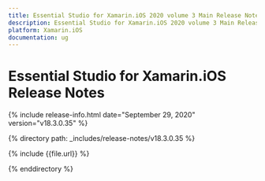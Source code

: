 ```yaml
---
title: Essential Studio for Xamarin.iOS 2020 volume 3 Main Release Notes  
description: Essential Studio for Xamarin.iOS 2020 volume 3 Main Release Notes  
platform: Xamarin.iOS
documentation: ug
---
```


# Essential Studio for Xamarin.iOS  Release Notes  

{% include release-info.html date="September 29, 2020"  version="v18.3.0.35" %} 


{% directory path: _includes/release-notes/v18.3.0.35 %}

{% include {{file.url}} %}

{% enddirectory %}